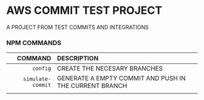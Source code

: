 # AWS COMMIT TEST PROJECT

 A PROJECT FROM TEST COMMITS AND INTEGRATIONS

### NPM COMMANDS

| COMMAND | DESCRIPTION |
|----:|:-----|
|`config`|CREATE THE NECESARY BRANCHES|
|`simulate-commit`|GENERATE A EMPTY COMMIT AND PUSH IN THE CURRENT BRANCH|
|||



